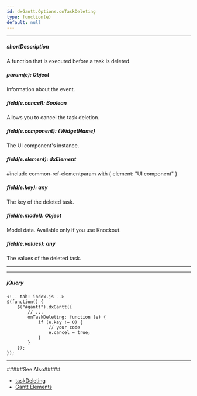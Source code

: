 ```yaml
---
id: dxGantt.Options.onTaskDeleting
type: function(e)
default: null
---
```

---
##### shortDescription
A function that is executed before a task is deleted.

##### param(e): Object
Information about the event.

##### field(e.cancel): Boolean
Allows you to cancel the task deletion.

##### field(e.component): {WidgetName}
The UI component's instance.

##### field(e.element): dxElement
#include common-ref-elementparam with { element: "UI component" }

##### field(e.key): any
The key of the deleted task.

##### field(e.model): Object
Model data. Available only if you use Knockout.

##### field(e.values): any
The values of the deleted task.

---

---

##### jQuery

    <!-- tab: index.js -->
    $(function() {
        $("#gantt").dxGantt({
            // ...
            onTaskDeleting: function (e) {
                if (e.key != 0) {
                    // your code
                    e.cancel = true;
                }
            }
        });
    }); 

---

#####See Also#####
- [taskDeleting](/Documentation/ApiReference/UI_Widgets/dxGantt/Events/#taskDeleting)
- [Gantt Elements](/Documentation/Guide/Widgets/Gantt/Gantt_Elements/)